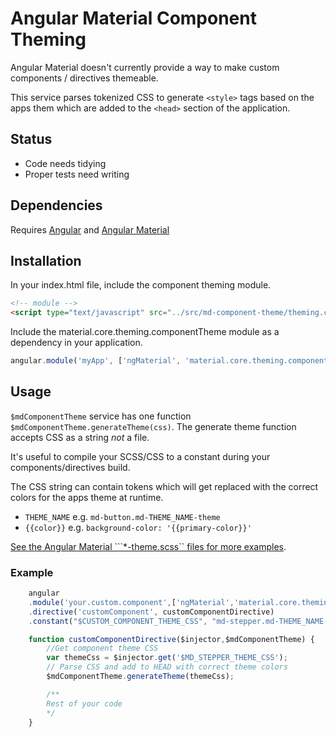 # Angular Material Component Theming 

Angular Material doesn't currently provide a way to make custom components / directives themeable. 

This service parses tokenized CSS to generate ```<style>``` tags based on the apps them which are added to the ```<head>``` section of the application.

## Status

* Code needs tidying
* Proper tests need writing

## Dependencies 

Requires [Angular](https://github.com/angular/angular) and [Angular Material](https://github.com/angular/material)


## Installation

In your index.html file, include the component theming module.

```html
<!-- module -->
<script type="text/javascript" src="../src/md-component-theme/theming.component.js"></script>
```

Include the material.core.theming.componentTheme module as a dependency in your application.

```javascript
angular.module('myApp', ['ngMaterial', 'material.core.theming.componentTheme']);
```

## Usage

```$mdComponentTheme``` service has one function ```$mdComponentTheme.generateTheme(css)```. The generate theme function accepts CSS as a string *not* a file.

It's useful to compile your SCSS/CSS to a constant during your components/directives build.

The CSS string can contain tokens which will get replaced with the correct colors for the apps theme at runtime.

* ```THEME_NAME``` e.g. ```md-button.md-THEME_NAME-theme```
* ```{{color}}``` e.g.  ```background-color: '{{primary-color}}'```

[See the Angular Material ```*-theme.scss`` files for more examples](https://github.com/angular/material/tree/master/src/components).

### Example

```javascript
    angular
    .module('your.custom.component',['ngMaterial','material.core.theming.componentTheme'])
    .directive('customComponent', customComponentDirective)
    .constant("$CUSTOM_COMPONENT_THEME_CSS", "md-stepper.md-THEME_NAME-theme.md-primary md-step.active md-step-circle,md-stepper.md-THEME_NAME-theme.md-primary md-step.done md-step-circle{color:'{{primary-contrast}}';background-color:'{{primary-color}}'}...");

    function customComponentDirective($injector,$mdComponentTheme) {
        //Get component theme CSS
        var themeCss = $injector.get('$MD_STEPPER_THEME_CSS');
        // Parse CSS and add to HEAD with correct theme colors
        $mdComponentTheme.generateTheme(themeCss);

        /**
        Rest of your code
        */
    }

```



